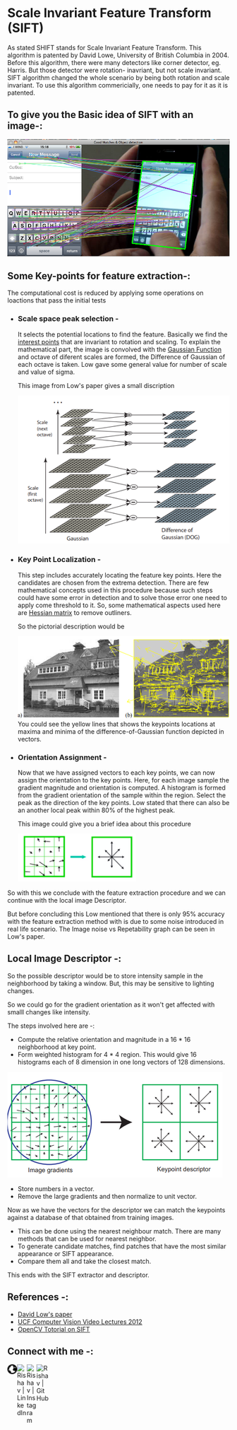 # Scale Invariant Feature Transform (SIFT) 

As stated SHIFT stands for Scale Invariant Feature Transform. This algorithm is patented by David Lowe, University of British Columbia in 2004. Before this algorithm, there were many detectors like corner detector, eg. Harris. But those detector were rotation- inavriant, but not scale invariant. SIFT algorithm changed the whole scenario by being both rotation and scale invariant. To use this algorithm commericially, one needs to pay for it as it is patented.  

## To give you the Basic idea of SIFT with an image-:

![sift into](sift_intro.png)

## Some Key-points for feature extraction-:
The computational cost is reduced by applying some operations on loactions that pass the initial tests

- ### Scale space peak selection -
  It selects the potential locations to find the feature. Basically we find the [interest points][interest_point] that are invariant to rotation and scaling. To explain the mathematical part, the image is convolved with the [Gaussian Function][gaussian] and octave of diferent scales are formed, the Difference of Gaussian of each octave is taken. Low gave some general value for number of scale and value of sigma.

  This image from Low's paper gives a small discription

  ![Gaussian Difference](Gaussian.PNG)

- ### Key Point Localization -
  This step includes accurately locating the feature key points. Here the candidates are chosen from the extrema detection. There are few mathematical concepts used in this procedure because such steps could have some error in detection and to solve those error one need to apply come threshold to it. So, some mathematical aspects used here are [Hessian matrix][Hessian_matrix] to remove outliners.
  
  So the pictorial description would be

  ![Extrema](extrema.PNG) 
   You could see the yellow lines that shows the keypoints locations at maxima and minima of the difference-of-Gaussian function depicted in vectors. 

- ### Orientation Assignment - 
  Now that we have assigned vectors to each key points, we can now assign the orientation to the key points. Here, for each image sample the gradient magnitude and orientation is computed. A histogram is formed from the gradient orientation of the sample within the region. Select the peak as the direction of the key points. Low stated that there can also be an another local peak within 80% of the highest peak. 

  This image could give you a brief idea about this procedure

  ![Orientation assignment](orientation.PNG) 

So with this we conclude with the feature extraction procedure and we can continue with the local image Descriptor. 

But before concluding this Low mentioned that there is only 95% accuracy with the feature extraction method with is due to some noise introduced in real life scenario. The Image noise vs Repetability graph can be seen in Low's paper.

## Local Image Descriptor -:
So the possible descriptor would be to store intensity sample in the neighborhood by taking a window. But, this may be sensitive to lighting changes.

So we could go for the gradient orientation as it won't get affected with smalll changes like intensity. 

The steps involved here are -:

- Compute the relative orientation and magnitude in a 16 * 16 neighborhood at key point.
- Form weighted histogram for 4 * 4 region. This would give 16 histograms each of 8 dimension in one long vectors of 128 dimensions. 

![descriptor](descriptor.PNG) 

- Store numbers in a vector.
- Remove the large gradients and then normalize to unit vector.

Now as we have the vectors for the descriptor we can match the keypoints against a database of that obtained from training images. 

- This can be done using the nearest neighbour match. There are many methods that can be used for nearest neighbor.
- To generate candidate matches, find patches that have the most similar appearance or SIFT appearance.
- Compare them all and take the closest match. 

This ends with the SIFT extractor and descriptor. 

## References -:
- [David Low's paper][Low's paper] 
- [UCF Computer Vision Video Lectures 2012][Lectures] 
- [OpenCV Totorial on SIFT][opencv tut]


## Connect with me -:

[<img align="left" alt="intr  uder.com" width="22px" src="https://raw.githubusercontent.com/iconic/open-iconic/master/svg/globe.svg" />][mywebsite]


[<img align="left" alt="Rishav | LinkedIn" width="22px" src="https://cdn.jsdelivr.net/npm/simple-icons@v3/icons/linkedin.svg" />][linkedin]

[<img align="left" alt="Rishav | Instagram" width="22px" src="https://cdn.jsdelivr.net/npm/simple-icons@v3/icons/instagram.svg" />][instagram]
[<img align="left" alt="Rishav | GitHub" width="28px" src="https://img.icons8.com/ios-glyphs/30/000000/github.png" />][github]







[interest_point]: https://www.youtube.com/watch?v=m-yK8j4o56s
[Hessian_matrix]: https://www.youtube.com/watch?v=LbBcuZukCAw
[gaussian]: https://www.youtube.com/results?search_query=Gaussian+kernel
[Low's paper]: https://www.cs.ubc.ca/~lowe/papers/ijcv04.pdf
[Lectures]: https://www.youtube.com/watch?v=NPcMS49V5hg&t=3071s
[opencv tut]: https://opencv-python-tutroals.readthedocs.io/en/latest/py_tutorials/py_feature2d/py_sift_intro/py_sift_intro.html
[instagram]: https://www.instagram.com/rishav.dash/
[linkedin]: https://www.linkedin.com/in/rishav-dash-4b1b84189/
[mywebsite]:https://9930046.wixsite.com/intruder
[github]: https://github.com/Rishav-hub



